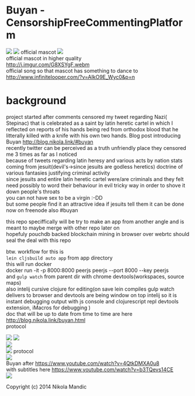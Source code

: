 # Buyan - CensorshipFreeCommentingPlatform         
![](https://github.com/NikolaMandic/brandNameFrontendPrototype/blob/master/media/gr7dex10.gif)
![](https://github.com/NikolaMandic/Buyan/blob/master/media/a8d3d362bb2a50296a5d813f3c686e50.gif)
official mascot
![](https://github.com/NikolaMandic/brandNameFrontendPrototype/blob/master/media/250px-Ivan_Bilibin_126.gif)       
official mascot in higher quality     
http://i.imgur.com/G8XSYgF.webm      
official song so that mascot has something to dance to     
http://www.infinitelooper.com/?v=AIkO9E_Wyc0&p=n     
# background
project started after comments censored my tweet regarding Nazi( Stepinac) that is celebrated as a saint by latin heretic cartel in which I reflected on reports of his hands being red from orthodox blood that he litterally killed with a knife with his own two hands. Blog post introducing Buyan http://blog.nikola.link/#buyan       
recently twitter can be perceived as a truth unfriendly place they censored me 3 times as far as I noticed     
because of tweets regarding latin heresy and various acts by nation stats coming from jesuit(devil's->since jesuits are godless heretics) doctrine of various fantasies justifying criminal activity     
since jesuits and entire latin heretic cartel were/are criminals and they felt need possibly to word their behaviour in evil tricky way in order to shove it down people's throats         
you can not have sex to be a virgin :-DD       
but some people find it an attractive idea if jesuits tell them it can be done         
now on freenode also #buyan      

this repo speciffically will be try to make an app from another angle and is meant to maybe merge with other repo later on    
hopefuly pouchdb backed blockchain mining in browser over webrtc should seal the deal with this repo

btw. workflow for this is     
`lein cljsbuild auto app` from app directory     
this will run docker     
docker run -it -p 8000:8000 peerjs  peerjs --port 8000 --key peerjs    
and `gulp watch` from parent dir with chrome devtools(workspaces, source maps)     
also intelij cursive clojure for editing(on save lein compiles gulp watch delivers to browser and devtools 
are being window on top intelij so it is instant debugging output
with js console and clojurescript repl devtools extension,
iMacros for debugging
)      
doc that will be up to date from time to time are here 
http://blog.nikola.link/buyan.html     
protocol      
   
![](https://github.com/NikolaMandic/brandNameFrontendPrototype/blob/master/media/cdraw.png)
![](https://github.com/NikolaMandic/brandNameFrontendPrototype/blob/master/media/getblock.png)      
![](https://github.com/NikolaMandic/brandNameFrontendPrototype/blob/master/media/syncChain.png)      
![](https://github.com/NikolaMandic/brandNameFrontendPrototype/blob/master/media/broadcast.png)
protocol     
![](https://github.com/NikolaMandic/brandNameFrontendPrototype/blob/master/media/protocol.png)       
Buyan after
https://www.youtube.com/watch?v=4QtkDMXA0u8      
with subtitles here https://www.youtube.com/watch?v=b3TQevs14CE      
![](https://github.com/NikolaMandic/brandNameFrontendPrototype/blob/master/media/Ivanbilibin.jpg)

Copyright (c) 2014 Nikola Mandic
